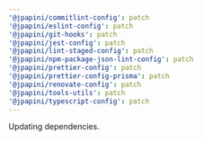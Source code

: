 ```yaml
---
'@jpapini/commitlint-config': patch
'@jpapini/eslint-config': patch
'@jpapini/git-hooks': patch
'@jpapini/jest-config': patch
'@jpapini/lint-staged-config': patch
'@jpapini/npm-package-json-lint-config': patch
'@jpapini/prettier-config': patch
'@jpapini/prettier-config-prisma': patch
'@jpapini/renovate-config': patch
'@jpapini/tools-utils': patch
'@jpapini/typescript-config': patch
---
```


Updating dependencies.
